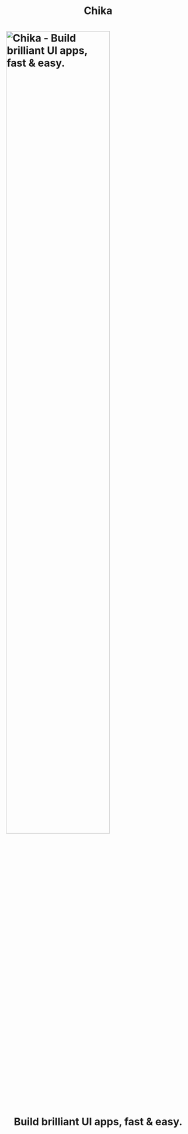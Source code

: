 <h1 align="center">Chika<h1>
<p><img style="margin: 0; padding: 0;" src="http://www.wallpaperscharlie.com/wp-content/uploads/2016/07/Cute-Girls-HD-Pictures-9.jpg" alt="Chika - Build brilliant UI apps, fast & easy." width="75%"></p>
<h1 align="center">Build brilliant UI apps, fast & easy.</h1>

